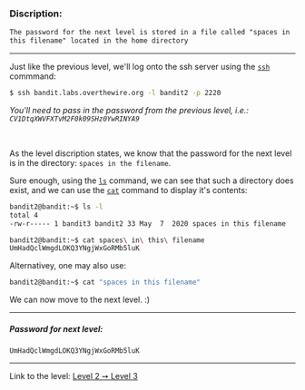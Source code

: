 ### Discription:
```txt
The password for the next level is stored in a file called "spaces in
this filename" located in the home directory
```

---

Just like the previous level, we'll log onto the ssh server using the [`ssh`](https://linux.die.net/man/1/ssh) commmand:

```zsh
$ ssh bandit.labs.overthewire.org -l bandit2 -p 2220
```

_You'll need to pass in the password from the previous level, i.e.: `CV1DtqXWVFXTvM2F0k09SHz0YwRINYA9`_

<br>

As the level discription states, we know that the password for the next level is in the directory: `spaces in the filename`.

Sure enough, using the [`ls`](https://linux.die.net/man/1/ls) command, we can see that such a directory does exist, and we can use the [`cat`](https://linux.die.net/man/1/cat) command to display it's contents:

```zsh
bandit2@bandit:~$ ls -l
total 4
-rw-r----- 1 bandit3 bandit2 33 May  7  2020 spaces in this filename

bandit2@bandit:~$ cat spaces\ in\ this\ filename
UmHadQclWmgdLOKQ3YNgjWxGoRMb5luK
```

Alternativey, one may also use:
```zsh
bandit2@bandit:~$ cat "spaces in this filename"
```

We can now move to the next level. :)

---

##### Password for next level:
    UmHadQclWmgdLOKQ3YNgjWxGoRMb5luK

---

Link to the level: [Level 2 ➙ Level 3](https://overthewire.org/wargames/bandit/bandit3.html)
